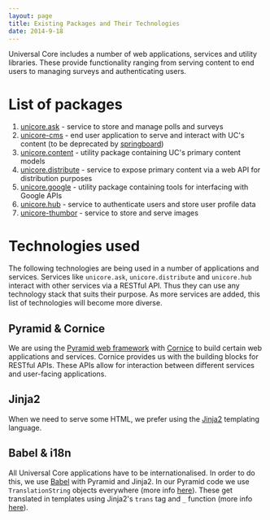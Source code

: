 ```yaml
---
layout: page
title: Existing Packages and Their Technologies
date: 2014-9-18
---
```


Universal Core includes a number of web applications, services and utility libraries. These provide functionality ranging from serving content to end users to managing surveys and authenticating users.

# List of packages

1. [unicore.ask](https://github.com/universalcore/unicore.ask) - service to store and manage polls and surveys
2. [unicore-cms](https://github.com/universalcore/unicore-cms) - end user application to serve and interact with UC's content (to be deprecated by [springboard](https://github.com/universalcore/springboard))
3. [unicore.content](https://github.com/universalcore/unicore.content) - utility package containing UC's primary content models
4. [unicore.distribute](https://github.com/universalcore/unicore.distribute) - service to expose primary content via a web API for distribution purposes
5. [unicore.google](https://github.com/universalcore/unicore.google) - utility package containing tools for interfacing with Google APIs
6. [unicore.hub](https://github.com/universalcore/unicore.hub) - service to authenticate users and store user profile data
7. [unicore-thumbor](https://github.com/universalcore/unicore-thumbor) - service to store and serve images

# Technologies used

The following technologies are being used in a number of applications and services. Services like `unicore.ask`, `unicore.distribute` and `unicore.hub` interact with other services via a RESTful API. Thus they can use any technology stack that suits their purpose. As more services are added, this list of technologies will become more diverse.

## Pyramid & Cornice

We are using the [Pyramid web framework](http://docs.pylonsproject.org/en/latest/docs/pyramid.html#pyramid-documentation) with [Cornice](https://cornice.readthedocs.org/en/latest/) to build certain web applications and services. Cornice provides us with the building blocks for RESTful APIs. These APIs allow for interaction between different services and user-facing applications.

## Jinja2

When we need to serve some HTML, we prefer using the [Jinja2](http://jinja.pocoo.org/docs/dev/) templating language.

## Babel & i18n

All Universal Core applications have to be internationalised. In order to do this, we use [Babel](http://babel.pocoo.org/) with Pyramid and Jinja2. In our Pyramid code we use `TranslationString` objects everywhere (more info [here](http://docs.pylonsproject.org/docs/pyramid/en/latest/narr/i18n.html)). These get translated in templates using Jinja2's `trans` tag and `_` function (more info [here](http://jinja.pocoo.org/docs/dev/extensions/#i18n-extension)).
